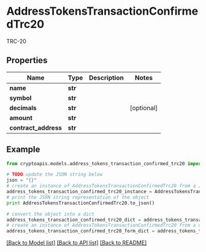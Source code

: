 # AddressTokensTransactionConfirmedTrc20

TRC-20

## Properties
Name | Type | Description | Notes
------------ | ------------- | ------------- | -------------
**name** | **str** |  | 
**symbol** | **str** |  | 
**decimals** | **str** |  | [optional] 
**amount** | **str** |  | 
**contract_address** | **str** |  | 

## Example

```python
from cryptoapis.models.address_tokens_transaction_confirmed_trc20 import AddressTokensTransactionConfirmedTrc20

# TODO update the JSON string below
json = "{}"
# create an instance of AddressTokensTransactionConfirmedTrc20 from a JSON string
address_tokens_transaction_confirmed_trc20_instance = AddressTokensTransactionConfirmedTrc20.from_json(json)
# print the JSON string representation of the object
print AddressTokensTransactionConfirmedTrc20.to_json()

# convert the object into a dict
address_tokens_transaction_confirmed_trc20_dict = address_tokens_transaction_confirmed_trc20_instance.to_dict()
# create an instance of AddressTokensTransactionConfirmedTrc20 from a dict
address_tokens_transaction_confirmed_trc20_form_dict = address_tokens_transaction_confirmed_trc20.from_dict(address_tokens_transaction_confirmed_trc20_dict)
```
[[Back to Model list]](../README.md#documentation-for-models) [[Back to API list]](../README.md#documentation-for-api-endpoints) [[Back to README]](../README.md)


